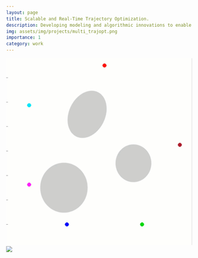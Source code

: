 ```yaml
---
layout: page
title: Scalable and Real-Time Trajectory Optimization.
description: Developing modeling and algorithmic innovations to enable fast optimization optimization. 
img: assets/img/projects/multi_trajopt.png
importance: 1
category: work
---
```


<img src="assets/img/projects/6agent_traj.gif">
<img src="assets/img/projects/hoop_clip.gif">
